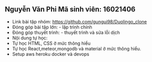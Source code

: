 ## Nguyễn Văn Phi Mã sinh viên: 16021406
- Link bài tập nhóm: https://github.com/gungui98/Duolingo_clone
- Đóng góp bài tập lớn: - lập trình chính
- Đóng góp thuyết trình: - thuyết trình và sửa lỗi dịch
- Nội dung tự học:
- Tự học HTML, CSS ở mức thông hiểu
- Tự học React,meteor,mongodb và material ở mức thông hiểu.
- Setup aws heroku docker và devops
